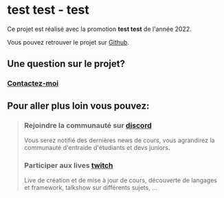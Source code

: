 # test test - test

Ce projet est réalisé avec la promotion **test test** de l'année 2022.

Vous pouvez retrouver le projet sur [Github](https://github.com/alexgaill/test-test).
    
## Une question sur le projet?
### [Contactez-moi](mailto:contact@steptosuccess.fr)

## Pour aller plus loin vous pouvez:

> ### Rejoindre la communauté sur [discord]()
> Vous serez notifié des dernières news de cours, vous agrandirez la communauté d'entraide d'étudiants et devs juniors.
>
> ### Participer aux lives [twitch]()
> Live de création et de mise à jour de cours, découverte de langages et framework, talkshow sur différents sujets, ...
    

